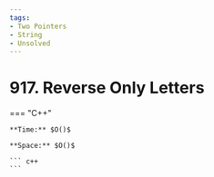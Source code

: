 ```yaml
---
tags:
- Two Pointers
- String
- Unsolved
---
```



# 917. Reverse Only Letters

=== "C++"

    **Time:** $O()$

    **Space:** $O()$

    ``` c++
    ```